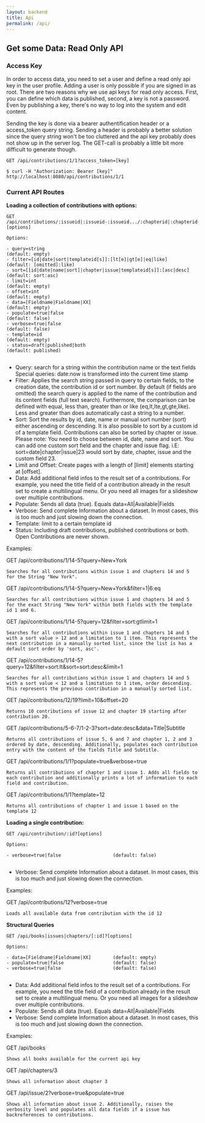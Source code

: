 ```yaml
---
layout: backend
title: Api
permalink: /api/
---
```


<h2>
<a id="get-some-data-read-only-api" class="anchor" href="#get-some-data-read-only-api" aria-hidden="true"><span aria-hidden="true" class="octicon octicon-link"></span></a>Get some Data: Read Only API</h2>

<h3>
<a id="access-key" class="anchor" href="#access-key" aria-hidden="true"><span aria-hidden="true" class="octicon octicon-link"></span></a>Access Key</h3>

<p>In order to access data, you need to set a user and define a read only api key
in the user profile. Adding a user is only possible if you are signed in as
root. There are two reasons why we use api keys for read only access. First, you
can define which data is published, second, a key is not a password. Even by
publishing a key, there's no way to log into the system and edit content.</p>

<p>Sending the key is done via a bearer authentification header or a access_token
query string. Sending a header is probably a better solution since the query
string won't be too cluttered and the api key probably does not show up in the
server log. The GET-call is probably a little bit more difficult to generate
though.</p>

<pre><code>GET /api/contributions/1/1?access_token=[key]

$ curl -H "Authorization: Bearer [key]" http://localhost:8080/api/contributions/1/1
</code></pre>

<h3>
<a id="current-api-routes" class="anchor" href="#current-api-routes" aria-hidden="true"><span aria-hidden="true" class="octicon octicon-link"></span></a>Current API Routes</h3>

<p><strong>Loading a collection of contributions with options:</strong></p>

<pre><code>GET /api/contributions/:issueid|:issueid-:issueid.../:chapterid|:chapterid-:chapterid...?[options]

Options:

- query=string                                                (default: empty)
- filter=[id|date|sort|templateid[s]]:[lt[e]|gt[e]|eq|like]   (default: [omitted]:like)
- sort=[[id|date|name|sort]|chapter|issue|templateid[s]]:[asc|desc]           (default: sort:asc)
- limit=int                                                   (default: empty)
- offset=int                                                  (default: empty)
- data=[Fieldname|Fieldname|XX]                               (default: empty)
- populate=true|false                                         (default: false)
- verbose=true|false                                          (default: false)
- template=id                                                 (default: empty)
- status=draft|published|both                                 (default: published)

</code></pre>

<ul>
<li>  Query: search for a string within the contribution name or the text fields
Special queries: date:now is transformed into the current time stamp</li>
<li>  Filter: Applies the search string passed in query to certain fields, to the creation
date, the contribution id or sort number.
By default (if fields are omitted) the search query is applied to the name of the 
contribution and its content fields (full text search).
Furthermore, the comparison can be defined with equal, less than, greater than
or like (eq,lt,lte,gt,gte,like). Less and greater than does automatically cast
a string to a number.</li>
<li>  Sort: Sort the results by id, date, name or manual sort number (sort) either 
ascending or descending. It is also possible to sort by a custom id of a template field.
Contributions can also be sorted by chapter or issue.
Please note: You need to choose between id, date, name and sort. You can add one
custom sort field and the chapter and issue flag. i.E:
sort=date|chapter|issue|23 would sort by date, chapter, issue and the custom field 23.</li>
<li>  Limit and Offset: Create pages with a length of [limit] elements starting at
[offset].</li>
<li>  Data: Add additional field infos to the result set of a contributions.
For example, you need the title field of a contribution already in the
result set to create a multilingual menu. Or you need all images for a
slideshow over multiple contributions.</li>
<li>  Populate: Sends all data (true). Equals data=All|Available|Fields</li>
<li>  Verbose: Send complete Information about a dataset. In most cases, this 
is too much and just slowing down the connection.</li>
<li>  Template: limit to a certain template id</li>
<li>  Status: Including draft contributions, published contributions or both. Open
Contributions are never shown.</li>
</ul>

<p>Examples:</p>

<p>GET /api/contributions/1/14-5?query=New+York</p>

<pre><code>Searches for all contributions within issue 1 and chapters 14 and 5 for the String "New York".
</code></pre>

<p>GET /api/contributions/1/14-5?query=New+York&amp;filter=1|6:eq</p>

<pre><code>Searches for all contributions within issue 1 and chapters 14 and 5 for the exact String "New York" within both fields with the template id 1 and 6.
</code></pre>

<p>GET /api/contributions/1/14-5?query=12&amp;filter=sort:gtlimit=1</p>

<pre><code>Searches for all contributions within issue 1 and chapters 14 and 5 with a sort value &gt; 12 and a limitation to 1 item. This represents the next contribution in a manually sorted list, since the list is has a default sort order by 'sort, asc'.
</code></pre>

<p>GET /api/contributions/1/14-5?query=12&amp;filter=sort:lt&amp;sort=sort:desc&amp;limit=1</p>

<pre><code>Searches for all contributions within issue 1 and chapters 14 and 5 with a sort value &lt; 12 and a limitation to 1 item, order descending. This represents the previous contribution in a manually sorted list.
</code></pre>

<p>GET /api/contributions/12/19?limit=10&amp;offset=20</p>

<pre><code>Returns 10 contributions of issue 12 and chapter 19 starting after contribution 20.
</code></pre>

<p>GET /api/contributions/5-6-7/1-2-3?sort=date:desc&amp;data=Title|Subtitle</p>

<pre><code>Returns all contributions of issue 5, 6 and 7 and chapter 1, 2 and 3 ordered by date, descending. Additionally, populates each contribution entry with the content of the fields Title and Subtitle.
</code></pre>

<p>GET /api/contributions/1/1?populate=true&amp;verbose=true</p>

<pre><code>Returns all contributions of chapter 1 and issue 1. Adds all fields to each contribution and additionally prints a lot of information to each field and contribution.
</code></pre>

<p>GET /api/contributions/1/1?template=12</p>

<pre><code>Returns all contributions of chapter 1 and issue 1 based on the template 12
</code></pre>

<p><strong>Loading a single contribution:</strong></p>

<pre><code>GET /api/contribution/:id?[options]

Options:

- verbose=true|false                   (default: false)

</code></pre>

<ul>
<li>  Verbose: Send complete Information about a dataset. In most cases, this 
is too much and just slowing down the connection.</li>
</ul>

<p>Examples:</p>

<p>GET /api/contributions/12?verbose=true</p>

<pre><code>Loads all available data from contribution with the id 12
</code></pre>

<p><strong>Structural Queries</strong></p>

<pre><code>GET /api/books|issues|chapters/[:id]?[options]

Options:

- data=[Fieldname|Fieldname|XX]        (default: empty)
- populate=true|false                  (default: false)
- verbose=true|false                   (default: false)

</code></pre>

<ul>
<li>  Data: Add additional field infos to the result set of a contributions.
For example, you need the title field of a contribution already in the
result set to create a multilingual menu. Or you need all images for a
slideshow over multiple contributions.</li>
<li>  Populate: Sends all data (true). Equals data=All|Available|Fields</li>
<li>  Verbose: Send complete Information about a dataset. In most cases, this 
is too much and just slowing down the connection.</li>
</ul>

<p>Examples:</p>

<p>GET /api/books</p>

<pre><code>Shows all books available for the current api key
</code></pre>

<p>GET /api/chapters/3</p>

<pre><code>Shows all information about chapter 3
</code></pre>

<p>GET /api/issue/2?verbose=true&amp;populate=true</p>

<pre><code>Shows all information about issue 2. Additionally, raises the verbosity level and populates all data fields if a issue has backreferences to contributions.
</code></pre>
